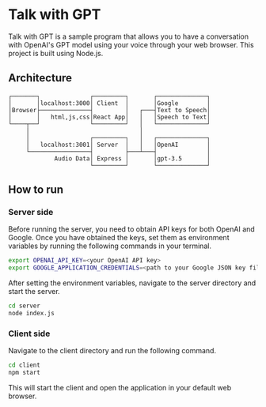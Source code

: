 # Talk with GPT

Talk with GPT is a sample program that allows you to have a conversation with OpenAI's GPT model using your voice through your web browser. This project is built using Node.js.

## Architecture
```
┌───────┐              ┌─────────┐       ┌──────────────┐
│       │localhost:3000│ Client  │       │Google        │
│Browser├──────────────┤         │   ┌───┤Text to Speech│
│       │   html,js,css│React App│   │   │Speech to Text│
└────┬──┘              └─────────┘   │   └──────────────┘
     │                               │
     │                 ┌─────────┐   │   ┌──────────────┐
     │   localhost:3001│ Server  │   │   │OpenAI        │
     └─────────────────┤         ├───┴───┤              │
             Audio Data│ Express │       │gpt-3.5       │
                       └─────────┘       └──────────────┘
```

## How to run

### Server side

Before running the server, you need to obtain API keys for both OpenAI and Google. Once you have obtained the keys, set them as environment variables by running the following commands in your terminal.

```bash
export OPENAI_API_KEY=<your OpenAI API key>
export GOOGLE_APPLICATION_CREDENTIALS=<path to your Google JSON key file>
```

After setting the environment variables, navigate to the server directory and start the server.

```bash
cd server
node index.js
```

### Client side

Navigate to the client directory and run the following command.

```bash
cd client
npm start
```

This will start the client and open the application in your default web browser.